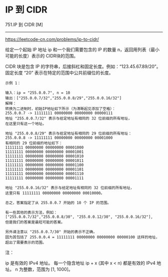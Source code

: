 # IP 到 CIDR
751.IP 到 CIDR
[M]

---

https://leetcode-cn.com/problems/ip-to-cidr/

给定一个起始 IP 地址 ip 和一个我们需要包含的 IP 的数量 n，返回用列表（最小可能的长度）表示的 CIDR块的范围。 

CIDR 块是包含 IP 的字符串，后接斜杠和固定长度。例如：“123.45.67.89/20”。固定长度 “20” 表示在特定的范围中公共前缀位的长度。
```
示例 1：

输入：ip = "255.0.0.7", n = 10
输出：["255.0.0.7/32","255.0.0.8/29","255.0.0.16/32"]
解释：
转换为二进制时，初始IP地址如下所示（为清晰起见添加了空格）：
255.0.0.7 -> 11111111 00000000 00000000 00000111
地址 "255.0.0.7/32" 表示与给定地址有相同的 32 位前缀的所有地址，
在这里只有这一个地址。

地址 "255.0.0.8/29" 表示与给定地址有相同的 29 位前缀的所有地址：
255.0.0.8 -> 11111111 00000000 00000000 00001000
有相同的 29 位前缀的地址如下：
11111111 00000000 00000000 00001000
11111111 00000000 00000000 00001001
11111111 00000000 00000000 00001010
11111111 00000000 00000000 00001011
11111111 00000000 00000000 00001100
11111111 00000000 00000000 00001101
11111111 00000000 00000000 00001110
11111111 00000000 00000000 00001111

地址 "255.0.0.16/32" 表示与给定地址有相同的 32 位前缀的所有地址，
这里只有 11111111 00000000 00000000 00010000。

总之，答案指定了从 255.0.0.7 开始的 10 个 IP 的范围。

有一些其他的表示方法，例如：
["255.0.0.7/32","255.0.0.8/30", "255.0.0.12/30", "255.0.0.16/32"],
但是我们的答案是最短可能的答案。

另外请注意以 "255.0.0.7/30" 开始的表示不正确，
因为其包括了 255.0.0.4 = 11111111 00000000 00000000 00000100 这样的地址，
超出了需要表示的范围。
```

注：

ip 是有效的 IPv4 地址。
每一个隐含地址 ip + x (其中 x < n) 都是有效的 IPv4 地址。
n 为整数，范围为 [1, 1000]。